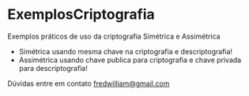 # ExemplosCriptografia
Exemplos práticos de uso da criptografia Simétrica e Assimétrica

* Simétrica usando mesma chave na criptografia e descriptografia!
* Assimétrica usando chave publica para criptografia e chave privada para descriptografia!



Dúvidas entre em contato fredwilliam@gmail.com

